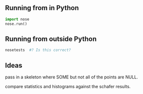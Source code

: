 ## Running from in Python

```python
import nose
nose.run()
```

## Running from outside Python

```python
nosetests  #? Is this correct?
```

## Ideas

pass in a skeleton where SOME but not all of the points are NULL.

compare statistics and histograms against the schafer results.